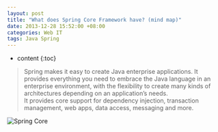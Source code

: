 ```yaml
---
layout: post
title: "What does Spring Core Framework have? (mind map)"
date: 2013-12-28 15:52:00 +08:00
categories: Web IT
tags: Java Spring
---
```


* content
{:toc}


> Spring makes it easy to create Java enterprise applications. It provides everything you need to embrace the Java language in an enterprise environment, with the flexibility to create many kinds of architectures depending on an application’s needs.  
> It provides core support for dependency injection, transaction management, web apps, data access, messaging and more.  

![Spring Core](https://ejres-1253687085.picgz.myqcloud.com/img/spring/mm-spring-framework.svg)

